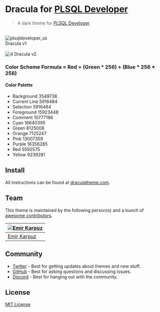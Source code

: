 # Dracula for [PLSQL Developer](https://draculatheme.com)

> A dark theme for [PLSQL Developer](https://draculatheme.com).

<br>![plsqldeveloper_ss](https://user-images.githubusercontent.com/78530059/192968079-bfae823a-1866-49eb-aa00-55ac3735c1c2.jpg)
<br>
Dracula v1
<br>
<br>![4](https://user-images.githubusercontent.com/78530059/206906158-985f3730-4be1-4bcf-8b35-cf4b7bda7a9d.jpg)
Dracula v2

<h3>Color Scheme Formula = Red + (Green * 256) + (Blue * 256 * 256)</h3>
<h4>Color Palette</h4>


<ul>
<li>Background 3549736</li>
<li>Current Line 5916484</li>
<li>Selection 5916484</li>
<li>Foreground 15923448</li>
<li>Comment 10777186</li>
<li>Cyan 16640395</li>
<li>Green 8125008</li>
<li>Orange 7125247</li>
<li>Pink 13007359</li>
<li>Purple 16356285</li>
<li>Red 5592575</li>
<li>Yellow 9239281</li>
</ul>

## Install
All instructions can be found at [draculatheme.com](https://draculatheme.com).

## Team
This theme is maintained by the following person(s) and a bunch of [awesome contributors](https://github.com/dracula/plsql-developer/graphs/contributors).

| [![Emir Karpuz](https://github.com/emir-karpuz.png?size=100)](https://github.com/emir-karpuz) |
| ----------------------------------------------------------------------------------------------|
| [Emir Karpuz](https://github.com/emir-karpuz)                                                 |

## Community

- [Twitter](https://twitter.com/draculatheme) - Best for getting updates about themes and new stuff.
- [GitHub](https://github.com/dracula/dracula-theme/discussions) - Best for asking questions and discussing issues.
- [Discord](https://draculatheme.com/discord-invite) - Best for hanging out with the community.

## License

[MIT License](./LICENSE)
